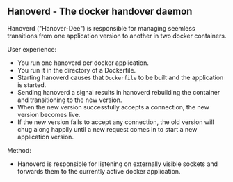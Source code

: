 Hanoverd - The docker handover daemon
-------------------------------------

Hanoverd ("Hanover-Dee") is responsible for managing seemless transitions from
one application version to another in two docker containers.

User experience:

* You run one hanoverd per docker application.
* You run it in the directory of a Dockerfile.
* Starting hanoverd causes that `Dockerfile` to be built and the application is
  started.
* Sending hanoverd a signal results in hanoverd rebuilding the container and
  transitioning to the new version.
* When the new version successfully accepts a connection, the new version
  becomes live.
* If the new version fails to accept any connection, the old version will chug
  along happily until a new request comes in to start a new application version.

Method:

* Hanoverd is responsible for listening on externally visible sockets and
  forwards them to the currently active docker application.